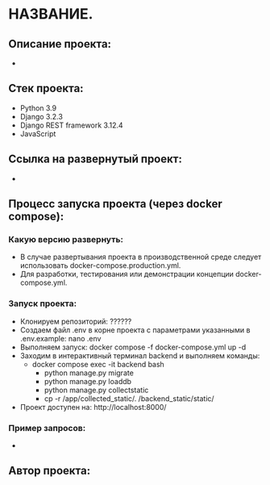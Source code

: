 # НАЗВАНИЕ.
## Описание проекта:
- 
## Стек проекта:
- Python 3.9
- Django 3.2.3
- Django REST framework 3.12.4
- JavaScript
## Cсылка на развернутый проект:
- 
## Процесс запуска проекта (через docker compose):
### Какую версию развернуть:
- В случае развертывания проекта в производственной среде следует использовать docker-compose.production.yml.
- Для разработки, тестирования или демонстрации концепции docker-compose.yml.
### Запуск проекта:
- Клонируем репозиторий:
    ??????
- Создаем файл .env в корне проекта c параметрами указанными в .env.example:
    nano .env
- Выполняем запуск:
    docker compose -f docker-compose.yml up -d
- Заходим в интерактивный терминал backend и выполняем команды:
    - docker compose exec -it backend bash
        - python manage.py migrate
        - python manage.py loaddb
        - python manage.py collectstatic
        - cp -r /app/collected_static/. /backend_static/static/
- Проект доступен на:
    http://localhost:8000/
### Пример запросов:
- 
## Автор проекта:
